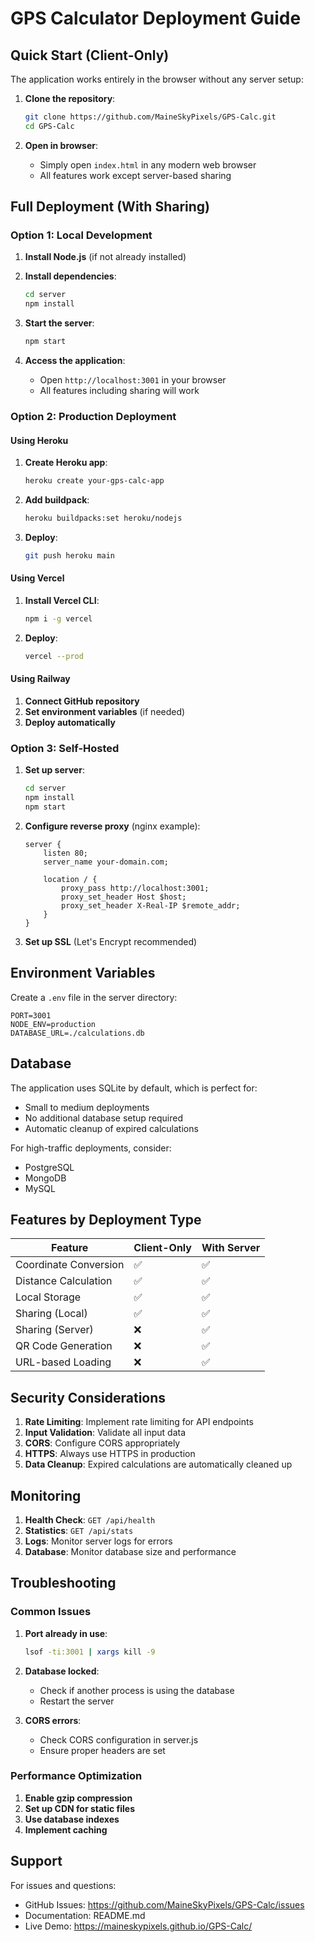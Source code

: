 # GPS Calculator Deployment Guide

## Quick Start (Client-Only)

The application works entirely in the browser without any server setup:

1. **Clone the repository**:
   ```bash
   git clone https://github.com/MaineSkyPixels/GPS-Calc.git
   cd GPS-Calc
   ```

2. **Open in browser**:
   - Simply open `index.html` in any modern web browser
   - All features work except server-based sharing

## Full Deployment (With Sharing)

### Option 1: Local Development

1. **Install Node.js** (if not already installed)

2. **Install dependencies**:
   ```bash
   cd server
   npm install
   ```

3. **Start the server**:
   ```bash
   npm start
   ```

4. **Access the application**:
   - Open `http://localhost:3001` in your browser
   - All features including sharing will work

### Option 2: Production Deployment

#### Using Heroku

1. **Create Heroku app**:
   ```bash
   heroku create your-gps-calc-app
   ```

2. **Add buildpack**:
   ```bash
   heroku buildpacks:set heroku/nodejs
   ```

3. **Deploy**:
   ```bash
   git push heroku main
   ```

#### Using Vercel

1. **Install Vercel CLI**:
   ```bash
   npm i -g vercel
   ```

2. **Deploy**:
   ```bash
   vercel --prod
   ```

#### Using Railway

1. **Connect GitHub repository**
2. **Set environment variables** (if needed)
3. **Deploy automatically**

### Option 3: Self-Hosted

1. **Set up server**:
   ```bash
   cd server
   npm install
   npm start
   ```

2. **Configure reverse proxy** (nginx example):
   ```nginx
   server {
       listen 80;
       server_name your-domain.com;
       
       location / {
           proxy_pass http://localhost:3001;
           proxy_set_header Host $host;
           proxy_set_header X-Real-IP $remote_addr;
       }
   }
   ```

3. **Set up SSL** (Let's Encrypt recommended)

## Environment Variables

Create a `.env` file in the server directory:

```env
PORT=3001
NODE_ENV=production
DATABASE_URL=./calculations.db
```

## Database

The application uses SQLite by default, which is perfect for:
- Small to medium deployments
- No additional database setup required
- Automatic cleanup of expired calculations

For high-traffic deployments, consider:
- PostgreSQL
- MongoDB
- MySQL

## Features by Deployment Type

| Feature | Client-Only | With Server |
|---------|-------------|-------------|
| Coordinate Conversion | ✅ | ✅ |
| Distance Calculation | ✅ | ✅ |
| Local Storage | ✅ | ✅ |
| Sharing (Local) | ✅ | ✅ |
| Sharing (Server) | ❌ | ✅ |
| QR Code Generation | ❌ | ✅ |
| URL-based Loading | ❌ | ✅ |

## Security Considerations

1. **Rate Limiting**: Implement rate limiting for API endpoints
2. **Input Validation**: Validate all input data
3. **CORS**: Configure CORS appropriately
4. **HTTPS**: Always use HTTPS in production
5. **Data Cleanup**: Expired calculations are automatically cleaned up

## Monitoring

1. **Health Check**: `GET /api/health`
2. **Statistics**: `GET /api/stats`
3. **Logs**: Monitor server logs for errors
4. **Database**: Monitor database size and performance

## Troubleshooting

### Common Issues

1. **Port already in use**:
   ```bash
   lsof -ti:3001 | xargs kill -9
   ```

2. **Database locked**:
   - Check if another process is using the database
   - Restart the server

3. **CORS errors**:
   - Check CORS configuration in server.js
   - Ensure proper headers are set

### Performance Optimization

1. **Enable gzip compression**
2. **Set up CDN for static files**
3. **Use database indexes**
4. **Implement caching**

## Support

For issues and questions:
- GitHub Issues: https://github.com/MaineSkyPixels/GPS-Calc/issues
- Documentation: README.md
- Live Demo: https://maineskypixels.github.io/GPS-Calc/
